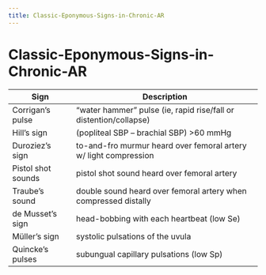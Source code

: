 ```yaml
---
title: Classic-Eponymous-Signs-in-Chronic-AR
---
```

# Classic-Eponymous-Signs-in-Chronic-AR

| Sign               | Description                                                       |
|--------------------|-------------------------------------------------------------------|
| Corrigan’s pulse   | “water hammer” pulse (ie, rapid rise/fall or distention/collapse) |
| Hill’s sign        | (popliteal SBP – brachial SBP) >60 mmHg                           |
| Duroziez’s sign    | to-and-fro murmur heard over femoral artery w/ light compression  |
| Pistol shot sounds | pistol shot sound heard over femoral artery                       |
| Traube’s sound     | double sound heard over femoral artery when compressed distally   |
| de Musset’s sign   | head-bobbing with each heartbeat (low Se)                         |
| Müller’s sign      | systolic pulsations of the uvula                                  |
| Quincke’s pulses   | subungual capillary pulsations (low Sp)                           |

